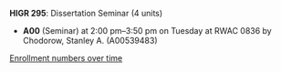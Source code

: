 **HIGR 295**: Dissertation Seminar (4 units)

- **A00** (Seminar) at 2:00 pm–3:50 pm on Tuesday at RWAC 0836 by Chodorow, Stanley A. (A00539483)

[Enrollment numbers over time](./HIGR295.tsv)

